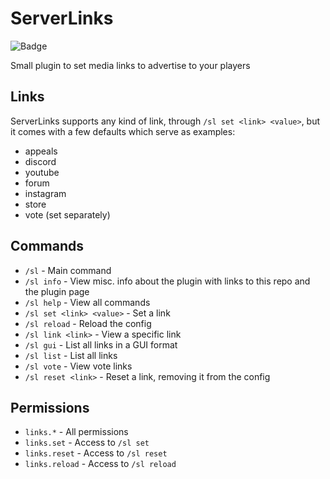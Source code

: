 # ServerLinks
![Badge](https://github.com/Altruiis/ServerLinks/actions/workflows/devbuild.yml/badge.svg)

Small plugin to set media links to advertise to your players

## Links
ServerLinks supports any kind of link, through `/sl set <link> <value>`, but it comes with a few defaults which serve as examples:
- appeals
- discord
- youtube
- forum
- instagram
- store
- vote (set separately)

## Commands
- `/sl` - Main command
- `/sl info` - View misc. info about the plugin with links to this repo and the plugin page
- `/sl help` - View all commands
- `/sl set <link> <value>` - Set a link
- `/sl reload` - Reload the config
- `/sl link <link>` - View a specific link
- `/sl gui` - List all links in a GUI format
- `/sl list` - List all links
- `/sl vote` - View vote links
- `/sl reset <link>` - Reset a link, removing it from the config

## Permissions
- `links.*` - All permissions
- `links.set` - Access to `/sl set`
- `links.reset` - Access to `/sl reset`
- `links.reload` - Access to `/sl reload`
